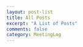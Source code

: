 ```yaml
---
layout: post-list
title: All Posts
excerpt: "A List of Posts"
comments: false
category: MeetingLog
---
```

